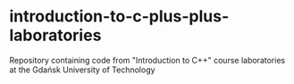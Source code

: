 # introduction-to-c-plus-plus-laboratories
Repository containing code from "Introduction to C++" course laboratories at the Gdańsk University of Technology
